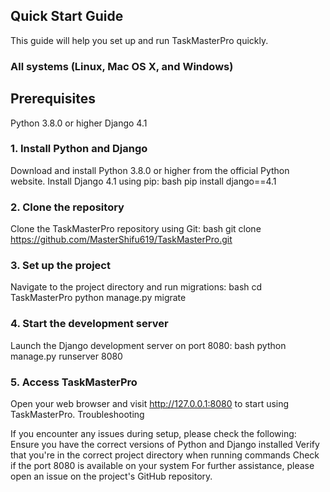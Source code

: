 ## Quick Start Guide

This guide will help you set up and run TaskMasterPro quickly.

### All systems (Linux, Mac OS X, and Windows)

## **Prerequisites**

Python 3.8.0 or higher
Django 4.1

### 1. Install Python and Django
Download and install Python 3.8.0 or higher from the official Python website.
Install Django 4.1 using pip:
bash
pip install django==4.1

### 2. Clone the repository
Clone the TaskMasterPro repository using Git:
bash
git clone https://github.com/MasterShifu619/TaskMasterPro.git

### 3. Set up the project
Navigate to the project directory and run migrations:
bash
cd TaskMasterPro
python manage.py migrate

### 4. Start the development server
Launch the Django development server on port 8080:
bash
python manage.py runserver 8080

### 5. Access TaskMasterPro
Open your web browser and visit http://127.0.0.1:8080 to start using TaskMasterPro.
Troubleshooting

If you encounter any issues during setup, please check the following:
Ensure you have the correct versions of Python and Django installed
Verify that you're in the correct project directory when running commands
Check if the port 8080 is available on your system
For further assistance, please open an issue on the project's GitHub repository.